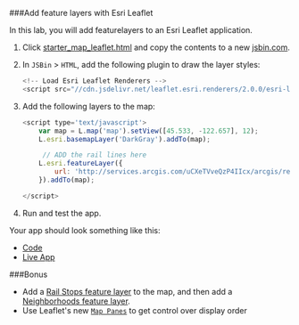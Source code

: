 ###Add feature layers with Esri Leaflet

In this lab, you will add featurelayers to an Esri Leaflet application.

1. Click [starter_map_leaflet.html](src/starter_map_leaflet.html) and copy the contents to a new [jsbin.com](http://jsbin.com).

2. In `JSBin` > `HTML`, add the following plugin to draw the layer styles:

	```js
	<!-- Load Esri Leaflet Renderers -->
	<script src="//cdn.jsdelivr.net/leaflet.esri.renderers/2.0.0/esri-leaflet-renderers.js"></script>

	```

3. Add the following layers to the map:

	```js
	<script type='text/javascript'>
		var map = L.map('map').setView([45.533, -122.657], 12);
		L.esri.basemapLayer('DarkGray').addTo(map);

		 // ADD the rail lines here
		L.esri.featureLayer({
			url: 'http://services.arcgis.com/uCXeTVveQzP4IIcx/arcgis/rest/services/PDX_Rail_Lines_Styled/FeatureServer/0'
		}).addTo(map);

	</script>
	```
4. Run and test the app.

Your app should look something like this:
 * [Code](src/add_feature_layer_leaflet.html)
 * [Live App](http://esri.github.io/geodev-hackerlabs/develop/leaflet/src/add_feature_layer_leaflet.html)

###Bonus
* Add a [Rail Stops feature layer](http://services.arcgis.com/uCXeTVveQzP4IIcx/arcgis/rest/services/PDX_Rail_Stops_Styled/FeatureServer/0) to the map,
 and then add a [Neighborhoods feature layer](http://services.arcgis.com/uCXeTVveQzP4IIcx/arcgis/rest/services/PDX_Neighborhoods_Styled/FeatureServer/0).
* Use Leaflet's new [`Map Panes`](http://leafletjs.com/reference.html#map-panes) to get control over display order

